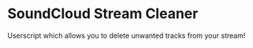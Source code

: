 # SoundCloud Stream Cleaner
Userscript which allows you to delete unwanted tracks from your stream!
